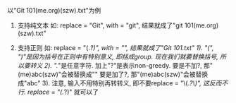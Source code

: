 以"Git 101(me.org)(szw).txt"为例

1. 支持纯文本
如: replace = "Git", with = "git", 结果就成了"git 101(me.org)(szw).txt"

2. 支持正则
如: replace = "\(.*?\)", with = "", 结果就成了"Git 101.txt"
1). "\(", "\)"是因为括号在正则中有特别意义, 即括成group. 现在我们就要替换括号, 所以要转义
2). ".*"是任意字符. 加上"?"是表示non-greedy.
    要是不加?, 那"(me)abc(szw)"会被替换成""
    要是加了?, 那"(me)abc(szw)"会被替换成"abc"
3). 注意, 输入不用特别再转转义, 即不要replace = "\\(.*?\\)", 这反而不行. replace = "\(.*?\)" 就可以了
